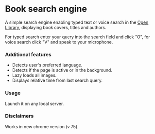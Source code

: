 # Book search engine

A simple search engine enabling typed text or voice search in the [Open Library](https://openlibrary.org/), displaying book covers, titles and authors.

For typed search enter your query into the search field and click "O", 
for voice search click "V" and speak to your microphone.

### Additional features

* Detects user's preferred language.
* Detects if the page is active or in the background.
* Lazy loads all images.
* Displays relative time from last search query.

### Usage

Launch it on any local server.

### Disclaimers 

Works in new chrome version (v 75).